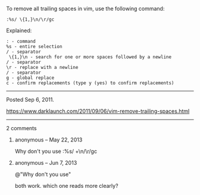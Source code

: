 To remove all trailing spaces in vim, use the following command:

```
:%s/ \{1,}\n/\r/gc
```

Explained:

```
: - command
%s - entire selection
/ - separator
 \{1,}\n - search for one or more spaces followed by a newline
/ - separator
\r - replace with a newline
/ - separator
g - global replace
c - confirm replacements (type y (yes) to confirm replacements)
```

---

Posted Sep 6, 2011.

https://www.darklaunch.com/2011/09/06/vim-remove-trailing-spaces.html

---

2 comments

<ol><li><div>

anonymous &ndash; May 22, 2013<div>

Why don't you use 
:%s/ \+\n/\r/gc

</div></div></li><li><div>

anonymous &ndash; Jun 7, 2013<div>

@"Why don't you use"

both work. which one reads more clearly?

</div></div></li></ol>